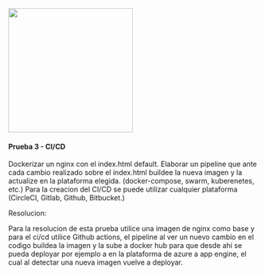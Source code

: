 <img src="https://i.ibb.co/VM5MzBT/craftech-logo3.png=150x" width="250" height="250">

#### Prueba 3 - CI/CD

Dockerizar un nginx con el index.html default.
Elaborar un pipeline que ante cada cambio realizado sobre el index.html buildee la nueva imagen y la actualize en la plataforma elegida. (docker-compose, swarm, kuberenetes, etc.)
Para la creacion del CI/CD se puede utilizar cualquier plataforma (CircleCI, Gitlab, Github, Bitbucket.)

Resolucion:

Para la resolucion de esta prueba utilice una imagen de nginx como base y para el ci/cd utilice Github actions, el pipeline al ver un nuevo cambio en el codigo buildea la imagen y 
la sube a docker hub para que desde ahi se pueda deployar por ejemplo a en la plataforma de azure a app engine, el cual al detectar una nueva imagen vuelve a deployar.

